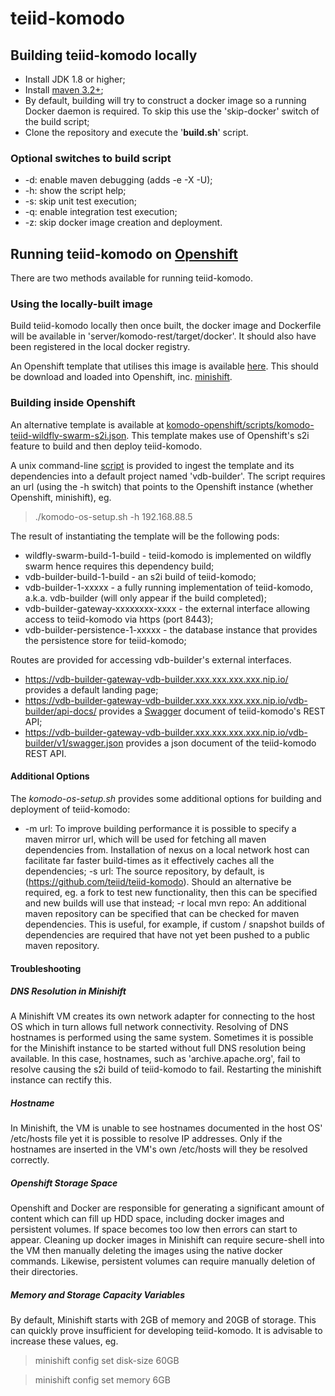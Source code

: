 teiid-komodo
============

## Building teiid-komodo locally
- Install JDK 1.8 or higher;
- Install [maven 3.2+](http://maven.apache.org/download.html);
- By default, building will try to construct a docker image so a running Docker daemon is required. To skip this use the 'skip-docker' switch of the build script;
- Clone the repository and execute the '**build.sh**' script.

### Optional switches to build script
* -d: enable maven debugging (adds -e -X -U);
* -h: show the script help;
* -s: skip unit test execution;
* -q: enable integration test execution;
* -z: skip docker image creation and deployment.

## Running teiid-komodo on [Openshift](https://www.openshift.org)

There are two methods available for running teiid-komodo.

### Using the locally-built image
Build teiid-komodo locally then once built, the docker image and Dockerfile will be available in 'server/komodo-rest/target/docker'. It should also have been registered in the local docker registry.

An Openshift template that utilises this image is available [here](https://github.com/rareddy/osb-data-services/blob/master/komodo/data-access-service.json). This should be download and loaded into Openshift, inc. [minishift](https://github.com/minishift/minishift).



### Building inside Openshift
An alternative template is available at [komodo-openshift/scripts/komodo-teiid-wildfly-swarm-s2i.json](https://github.com/teiid/teiid-komodo/blob/master/komodo-openshift/scripts/komodo-teiid-wildfly-swarm-s2i.json). This template makes use of Openshift's s2i feature to build and then deploy teiid-komodo.

A unix command-line [script](https://github.com/teiid/teiid-komodo/blob/master/komodo-openshift/scripts/komodo-os-setup.sh) is provided to ingest the template and its dependencies into a default project named 'vdb-builder'. The script requires an url (using the -h switch) that points to the Openshift instance (whether Openshift, minishift), eg.

> ./komodo-os-setup.sh -h 192.168.88.5

The result of instantiating the template will be the following pods:

* wildfly-swarm-build-1-build - teiid-komodo is implemented on wildfly swarm hence requires this dependency build;
* vdb-builder-build-1-build - an s2i build of teiid-komodo;
* vdb-builder-1-xxxxx - a fully running implementation of teiid-komodo, a.k.a. vdb-builder (will only appear if the build completed);
* vdb-builder-gateway-xxxxxxxx-xxxx - the external interface allowing access to teiid-komodo via https (port 8443);
* vdb-builder-persistence-1-xxxxx - the database instance that provides the persistence store for teiid-komodo;

Routes are provided for accessing vdb-builder's external interfaces.

* https://vdb-builder-gateway-vdb-builder.xxx.xxx.xxx.xxx.nip.io/ provides a default landing page;
* https://vdb-builder-gateway-vdb-builder.xxx.xxx.xxx.xxx.nip.io/vdb-builder/api-docs/ provides a [Swagger](https://swagger.io/) document of teiid-komodo's REST API;
* https://vdb-builder-gateway-vdb-builder.xxx.xxx.xxx.xxx.nip.io/vdb-builder/v1/swagger.json provides a json document of the teiid-komodo REST API.

#### Additional Options
The *komodo-os-setup.sh* provides some additional options for building and deployment of teiid-komodo:
* -m url: To improve building performance it is possible to specify a maven mirror url, which will be used for fetching all maven dependencies from. Installation of nexus on a local network host can facilitate far faster build-times as it effectively caches all the dependencies;
-s url: The source repository, by default, is (https://github.com/teiid/teiid-komodo). Should an alternative be required, eg. a fork to test new functionality, then this can be specified and new builds will use that instead;
-r local mvn repo: An additional maven repository can be specified that can be checked for maven dependencies. This is useful, for example, if custom / snapshot builds of dependencies are required that have not yet been pushed to a public maven repository.

#### Troubleshooting

##### DNS Resolution in Minishift
A Minishift VM creates its own network adapter for connecting to the host OS which in turn allows full network connectivity. Resolving of DNS hostnames is performed using the same system. Sometimes it is possible for the Minishift instance to be started without full DNS resolution being available. In this case, hostnames, such as 'archive.apache.org', fail to resolve causing the s2i build of teiid-komodo to fail. Restarting the minishift instance can rectify this.

##### Hostname 
In Minishift, the VM is unable to see hostnames documented in the host OS' /etc/hosts file yet it is possible to resolve IP addresses. Only if the hostnames are inserted in the VM's own /etc/hosts will they be resolved correctly.

##### Openshift Storage Space
Openshift and Docker are responsible for generating a significant amount of content which can fill up HDD space, including docker images and persistent volumes. If space becomes too low then errors can start to appear. Cleaning up docker images in Minishift can require secure-shell into the VM then manually deleting the images using the native docker commands. Likewise, persistent volumes can require manually deletion of their directories.

##### Memory and Storage Capacity Variables
By default, Minishift starts with 2GB of memory and 20GB of storage. This can quickly prove insufficient for developing teiid-komodo. It is advisable to increase these values, eg.

> minishift config set disk-size 60GB

> minishift config set memory 6GB
